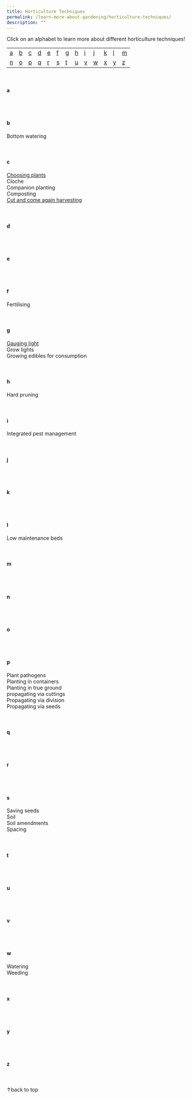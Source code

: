 ```yaml
---
title: Horticulture Techniques
permalink: /learn-more-about-gardening/horticulture-techniques/
description: ""
---
```

<a id="top"></a>
Click on an alphabet to learn more about different horticulture techniques!
<table>
	<tbody>
		<tr>
		<td style="width:0; border-bottom:0px"><a href="#a">a</a></td>
		<td style="width:0; border-bottom:0px"><a href="#b">b</a></td>
		<td style="width:0; border-bottom:0px"><a href="#c">c</a></td>
		<td style="width:0; border-bottom:0px"><a href="#d">d</a></td>
		<td style="width:0; border-bottom:0px"><a href="#e">e</a></td>
		<td style="width:0; border-bottom:0px"><a href="#f">f</a></td>
		<td style="width:0; border-bottom:0px"><a href="#g">g</a></td>
		<td style="width:0; border-bottom:0px"><a href="#h">h</a></td>
		<td style="width:0; border-bottom:0px"><a href="#i">i</a></td>
		<td style="width:0; border-bottom:0px"><a href="#j">j</a></td>
		<td style="width:0; border-bottom:0px"><a href="#k">k</a></td>
		<td style="width:0; border-bottom:0px"><a href="#l">l</a></td>
		<td style="border-bottom:0px"><a href="#m">m</a></td>
	</tr>
		<tr>
		<td style="width:0; border-bottom:0px"><a href="#n">n</a></td>
		<td style="width:0; border-bottom:0px"><a href="#o">o</a></td>
		<td style="width:0; border-bottom:0px"><a href="#p">p</a></td>
		<td style="width:0; border-bottom:0px"><a href="#q">q</a></td>
		<td style="width:0; border-bottom:0px"><a href="#r">r</a></td>
		<td style="width:0; border-bottom:0px"><a href="#s">s</a></td>
		<td style="width:0; border-bottom:0px"><a href="#t">t</a></td>
		<td style="width:0; border-bottom:0px"><a href="#u">u</a></td>
		<td style="width:0; border-bottom:0px"><a href="#v">v</a></td>
		<td style="width:0; border-bottom:0px"><a href="#w">w</a></td>
		<td style="width:0; border-bottom:0px"><a href="#x">x</a></td>
		<td style="width:0; border-bottom:0px"><a href="#y">y</a></td>
		<td style="border-bottom:0px"><a href="#z">z</a></td>
	</tr>
</tbody></table>
<br>

<section>
<h4 id="a">a</h4>
	<br><br>
</section>

<section>
<h4 id="b">b</h4>
Bottom watering<br>
	 <br><br>
</section>

<section>
<h4 id="c">c</h4>
<a href="https://staging.dmhtu0pi4p9u7.amplifyapp.com/page-index/horticulture-techniques/choosingplants/">Choosing plants</a><br>
Cloche<br>
Companion planting<br>
Composting<br>
<a href="https://staging.dmhtu0pi4p9u7.amplifyapp.com/page-index/horticulture-techniques/cut-and-come-again/">Cut and come again harvesting</a><br>
	 <br><br>
</section>

<section>
<h4 id="d">d</h4>
	<br><br>
</section>

<section>
<h4 id="e">e</h4>
	<br><br>
</section>

<section>
<h4 id="f">f</h4>
Fertilising<br>
	<br><br>
</section>

<section>
<h4 id="g">g</h4>
<a href="https://staging.dmhtu0pi4p9u7.amplifyapp.com/page-index/horticulture-techniques/gauging-light/">Gauging light</a><br>
Grow lights<br>
Growing edibles for consumption<br>
<br><br>
</section>

<section>
<h4 id="h">h</h4>
Hard pruning<br>
	<br><br>
</section>

<section>
<h4 id="i">i</h4>
Integrated pest management<br>
	<br><br>
</section>

<section>
<h4 id="j">j</h4>
	<br><br>
	</section>

<section>
<h4 id="k">k</h4>
<br><br>
</section>

<section>
<h4 id="l">l</h4>
Low maintenance beds<br>
<br><br>
</section>

<section>
<h4 id="m">m</h4>
	<br><br>
</section>

<section>
<h4 id="n">n</h4>
<br><br>
	</section>
	
<section>
<h4 id="o">o</h4>
<br><br>
</section>

<section>
<h4 id="p">p</h4>
Plant pathogens<br>
Planting in containers<br>
Planting in true ground<br>
propagating via cuttings<br>
Propagating via division<br>
Propagating via seeds<br>
<br><br>
</section>

<section>
<h4 id="q">q</h4>
<br><br>
	</section>
	
<section>
<h4 id="r">r</h4>
	<br><br>
</section>

<section>
<h4 id="s">s</h4>
Saving seeds<br>
Soil<br>
Soil amendments<br>
Spacing<br>
<br><br>
</section>

<section>
<h4 id="t">t</h4>
	<br><br>
</section>

<section>
<h4 id="u">u</h4>
	<br><br>
	</section>

<section>
<h4 id="v">v</h4>
	<br><br>
	</section>
	
<section>
<h4 id="w">w</h4>
Watering<br>
Weeding<br>
	<br><br>
	</section>

<section>
<h4 id="x">x</h4>
	<br><br>
	</section>
	
<section>
<h4 id="y">y</h4>
	<br><br>
	</section>
	
<section>
<h4 id="z">z</h4>
	<br><br>
	</section>
	
<div class="float-buttons">
	<div style="position:relative;" class="inner-wrapper-sticky">
  <a style="text-decoration:none" class="float-buttons left" href="#top">↑back to top</a>
	</div>
	</div>